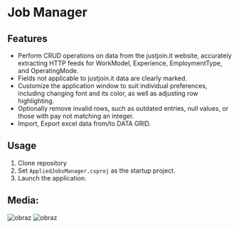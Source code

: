 # Job Manager

## Features

- Perform CRUD operations on data from the justjoin.it website, accurately extracting HTTP feeds for WorkModel, Experience, EmploymentType, and OperatingMode.
- Fields not applicable to justjoin.it data are clearly marked.
- Customize the application window to suit individual preferences, including changing font and its color, as well as adjusting row highlighting.
- Optionally remove invalid rows, such as outdated entries, null values, or those with pay not matching an integer.
- Import, Export excel data from/to DATA GRID.

## Usage

1. Clone repository
2. Set `AppliedJobsManager.csproj` as the startup project.
3. Launch the application.

## Media:
![obraz](https://github.com/SebastianDrela2/AppliedJobsManager/assets/107455395/02ffbe04-d0b5-4a25-8403-3cbd0f81db60)
![obraz](https://github.com/SebastianDrela2/AppliedJobsManager/assets/107455395/750dfe1f-1f5d-4606-a473-1f56e87dc03a)


